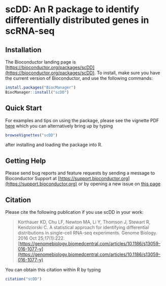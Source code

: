 # scDD: An R package to identify differentially distributed genes in scRNA-seq 

## Installation 
The Bioconductor landing page is 
[https://bioconductor.org/packages/scDD](https://bioconductor.org/packages/scDD).
To install, make sure you have the current version of Bioconductor, and 
use the following commands:

```R
install.packages("BiocManager")
BiocManager::install("scDD")
```


## Quick Start
For examples and tips on using the package, please see the vignette PDF 
[here](http://bioconductor.org/packages/devel/bioc/vignettes/scDD/inst/doc/scDD.pdf)
which you can alternatively bring up by typing 

```R
browseVignettes("scDD")
```

after installing and loading the package into R.  

## Getting Help
Please send bug reports and feature requests by sending a message to Bioconductor
Support at [https://support.bioconductor.org](https://support.bioconductor.org)
or by opening a new issue on 
[this page](https://github.com/kdkorthauer/scDD/issues)

## Citation
Please cite the following publication if you use scDD in your work:
> Korthauer KD, Chu LF, Newton MA, Li Y, Thomson J, Stewart R, 
Kendziorski C. A statistical approach for identifying differential 
distributions in single-cell RNA-seq experiments. Genome Biology. 
2016 Oct 25;17(1):222. 
[https://genomebiology.biomedcentral.com/articles/10.1186/s13059-016-1077-y](https://genomebiology.biomedcentral.com/articles/10.1186/s13059-016-1077-y)

You can obtain this citation within R by typing

```R
citation("scDD")
```
